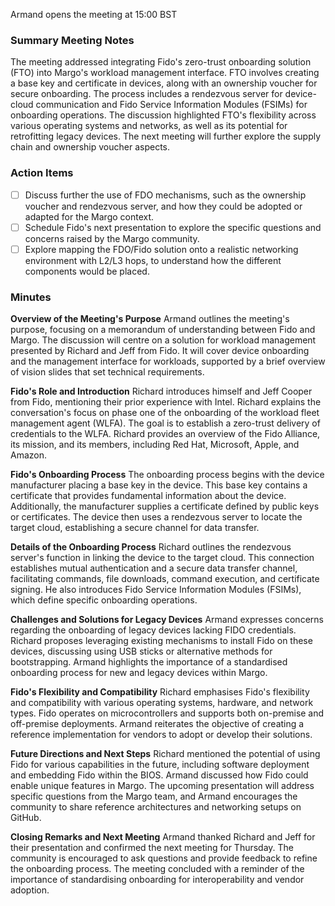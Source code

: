 Armand opens the meeting at 15:00 BST

### Summary Meeting Notes
The meeting addressed integrating Fido's zero-trust onboarding solution (FTO) into Margo's workload management interface. FTO involves creating a base key and certificate in devices, along with an ownership voucher for secure onboarding. The process includes a rendezvous server for device-cloud communication and Fido Service Information Modules (FSIMs) for onboarding operations. The discussion highlighted FTO's flexibility across various operating systems and networks, as well as its potential for retrofitting legacy devices. The next meeting will further explore the supply chain and ownership voucher aspects.

### Action Items
- [ ] Discuss further the use of FDO mechanisms, such as the ownership voucher and rendezvous server, and how they could be adopted or adapted for the Margo context.
- [ ] Schedule Fido's next presentation to explore the specific questions and concerns raised by the Margo community.
- [ ] Explore mapping the FDO/Fido solution onto a realistic networking environment with L2/L3 hops, to understand how the different components would be placed.

### Minutes

**Overview of the Meeting's Purpose**
Armand outlines the meeting's purpose, focusing on a memorandum of understanding between Fido and Margo. The discussion will centre on a solution for workload management presented by Richard and Jeff from Fido. It will cover device onboarding and the management interface for workloads, supported by a brief overview of vision slides that set technical requirements.

**Fido's Role and Introduction**
Richard introduces himself and Jeff Cooper from Fido, mentioning their prior experience with Intel. Richard explains the conversation's focus on phase one of the onboarding of the workload fleet management agent (WLFA). The goal is to establish a zero-trust delivery of credentials to the WLFA. Richard provides an overview of the Fido Alliance, its mission, and its members, including Red Hat, Microsoft, Apple, and Amazon.

**Fido's Onboarding Process**
The onboarding process begins with the device manufacturer placing a base key in the device. This base key contains a certificate that provides fundamental information about the device. Additionally, the manufacturer supplies a certificate defined by public keys or certificates. The device then uses a rendezvous server to locate the target cloud, establishing a secure channel for data transfer.

**Details of the Onboarding Process**
Richard outlines the rendezvous server's function in linking the device to the target cloud. This connection establishes mutual authentication and a secure data transfer channel, facilitating commands, file downloads, command execution, and certificate signing. He also introduces Fido Service Information Modules (FSIMs), which define specific onboarding operations.

**Challenges and Solutions for Legacy Devices**
Armand expresses concerns regarding the onboarding of legacy devices lacking FIDO credentials. Richard proposes leveraging existing mechanisms to install Fido on these devices, discussing using USB sticks or alternative methods for bootstrapping. Armand highlights the importance of a standardised onboarding process for new and legacy devices within Margo.

**Fido's Flexibility and Compatibility**
Richard emphasises Fido's flexibility and compatibility with various operating systems, hardware, and network types. Fido operates on microcontrollers and supports both on-premise and off-premise deployments. Armand reiterates the objective of creating a reference implementation for vendors to adopt or develop their solutions.

**Future Directions and Next Steps**
Richard mentioned the potential of using Fido for various capabilities in the future, including software deployment and embedding Fido within the BIOS. Armand discussed how Fido could enable unique features in Margo. The upcoming presentation will address specific questions from the Margo team, and Armand encourages the community to share reference architectures and networking setups on GitHub.

**Closing Remarks and Next Meeting**
Armand thanked Richard and Jeff for their presentation and confirmed the next meeting for Thursday. The community is encouraged to ask questions and provide feedback to refine the onboarding process. The meeting concluded with a reminder of the importance of standardising onboarding for interoperability and vendor adoption.

